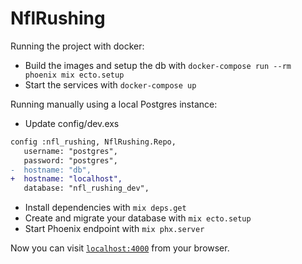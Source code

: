 # NflRushing

Running the project with docker:

- Build the images and setup the db with `docker-compose run --rm phoenix mix ecto.setup`
- Start the services with `docker-compose up`

Running manually using a local Postgres instance:

- Update config/dev.exs

```diff
config :nfl_rushing, NflRushing.Repo,
   username: "postgres",
   password: "postgres",
-  hostname: "db",
+  hostname: "localhost",
   database: "nfl_rushing_dev",
```

- Install dependencies with `mix deps.get`
- Create and migrate your database with `mix ecto.setup`
- Start Phoenix endpoint with `mix phx.server`

Now you can visit [`localhost:4000`](http://localhost:4000) from your browser.
